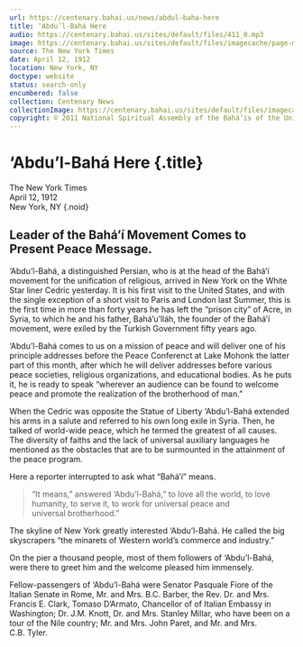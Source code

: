 ```yaml
---
url: https://centenary.bahai.us/news/abdul-baha-here
title: ‘Abdu’l-Bahá Here
audio: https://centenary.bahai.us/sites/default/files/411_0.mp3
image: https://centenary.bahai.us/sites/default/files/imagecache/page-main-image/images/press_clippings/04-12-1912%20The%20New%20York%20Times%20Abdul%20Baha%20Here.png
source: The New York Times
date: April 12, 1912
location: New York, NY
doctype: website
status: search-only
encumbered: false
collection: Centenary News
collectionImage: https://centenary.bahai.us/sites/default/files/imagecache/theme-image/main_image/abdulbaha-overview-small_0.jpg
copyright: © 2011 National Spiritual Assembly of the Bahá’ís of the United States
---
```



# ‘Abdu’l-Bahá Here {.title}

The New York Times  
April 12, 1912  
New York, NY
{.noid}  



## Leader of the Bahá’í Movement Comes to Present Peace Message.

‘Abdu’l-Bahá, a distinguished Persian, who is at the head of the Bahá’í movement for the unification of religious, arrived in New York on the White Star liner Cedric yesterday. It is his first visit to the United States, and with the single exception of a short visit to Paris and London last Summer, this is the first time in more than forty years he has left the “prison city” of Acre, in Syria, to which he and his father, Bahá’u’lláh, the founder of the Bahá’í movement, were exiled by the Turkish Government fifty years ago.

‘Abdu’l-Bahá comes to us on a mission of peace and will deliver one of his principle addresses before the Peace Conferenct at Lake Mohonk the latter part of this month, after which he will deliver addresses before various peace societies, religious organizations, and educational bodies. As he puts it, he is ready to speak “wherever an audience can be found to welcome peace and promote the realization of the brotherhood of man.”

When the Cedric was opposite the Statue of Liberty ‘Abdu’l-Bahá extended his arms in a salute and referred to his own long exile in Syria. Then, he talked of world-wide peace, which he termed the greatest of all causes. The diversity of faiths and the lack of universal auxiliary languages he mentioned as the obstacles that are to be surmounted in the attainment of the peace program.

Here a reporter interrupted to ask what “Bahá’í” means.

> “It means,” answered ‘Abdu’l-Bahá,” to love all the world, to love humanity, to serve it, to work for universal peace and universal brotherhood.”

The skyline of New York greatly interested ‘Abdu’l-Bahá. He called the big skyscrapers “the minarets of Western world’s commerce and industry.”

On the pier a thousand people, most of them followers of ‘Abdu’l-Bahá, were there to greet him and the welcome pleased him immensely.

Fellow-passengers of ‘Abdu’l-Bahá were Senator Pasquale Fiore of the Italian Senate in Rome, Mr. and Mrs. B.C. Barber, the Rev. Dr. and Mrs. Francis E. Clark, Tomaso D’Armato, Chancellor of of Italian Embassy in Washington; Dr. J.M. Knott, Dr. and Mrs. Stanley Millar, who have been on a tour of the Nile country; Mr. and Mrs. John Paret, and Mr. and Mrs. C.B. Tyler.